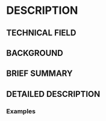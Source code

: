 # DESCRIPTION

## TECHNICAL FIELD

## BACKGROUND

## BRIEF SUMMARY

## DETAILED DESCRIPTION

### Examples

